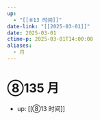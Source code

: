 ```yaml
---
up:
  - "[[⑧13 时间]]"
date-link: "[[2025-03-01]]"
date: 2025-03-01
ctime-p: 2025-03-01T14:00:08
aliases:
  - 月
---
```


# ⑧135 月

- up: [[⑧13 时间]]
